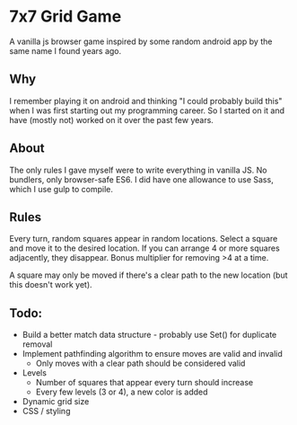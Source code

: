 # 7x7 Grid Game

A vanilla js browser game inspired by some random android app by the same name I
found years ago.

## Why

I remember playing it on android and thinking "I could probably build this" when
I was first starting out my programming career. So I started on it and have
(mostly not) worked on it over the past few years.

## About

The only rules I gave myself were to write everything in vanilla JS. No
bundlers, only browser-safe ES6. I did have one allowance to use Sass, which I use gulp to compile.

## Rules
Every turn, random squares appear in random locations. Select a square and move it to the desired location. If you can arrange 4 or more squares adjacently, they disappear. Bonus multiplier for removing >4 at a time.

A square may only be moved if there's a clear path to the new location (but this doesn't work yet).

## Todo:

* Build a better match data structure - probably use Set() for duplicate removal
* Implement pathfinding algorithm to ensure moves are valid and invalid
  * Only moves with a clear path should be considered valid
* Levels
  * Number of squares that appear every turn should increase
  * Every few levels (3 or 4), a new color is added
* Dynamic grid size
* CSS / styling
